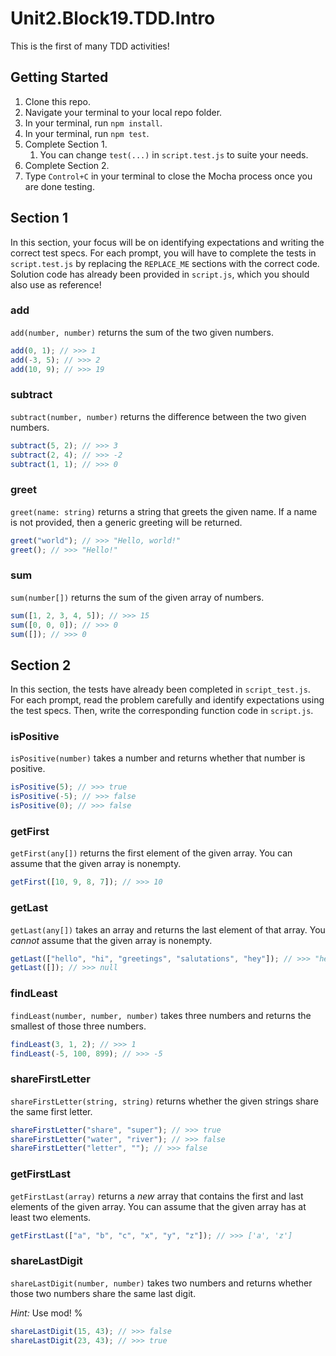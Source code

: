 # Unit2.Block19.TDD.Intro

This is the first of many TDD activities!

## Getting Started

1. Clone this repo.
2. Navigate your terminal to your local repo folder.
3. In your terminal, run `npm install`.
4. In your terminal, run `npm test`.
5. Complete Section 1.
   1. You can change `test(...)` in `script.test.js` to suite your needs.
6. Complete Section 2.
7. Type `Control+C` in your terminal to close the Mocha process once you are done testing.

## Section 1

In this section, your focus will be on identifying expectations and writing the correct test specs. For each prompt, you will have to complete the tests in `script.test.js` by replacing the `REPLACE_ME` sections with the correct code. Solution code has already been provided in `script.js`, which you should also use as reference!

### add

`add(number, number)` returns the sum of the two given numbers. 

```js
add(0, 1); // >>> 1
add(-3, 5); // >>> 2
add(10, 9); // >>> 19
```

### subtract

`subtract(number, number)` returns the difference between the two given numbers.

```js
subtract(5, 2); // >>> 3
subtract(2, 4); // >>> -2
subtract(1, 1); // >>> 0
```

### greet

`greet(name: string)` returns a string that greets the given name. If a name is not provided, then a generic greeting will be returned.

```js
greet("world"); // >>> "Hello, world!"
greet(); // >>> "Hello!"
```

### sum

`sum(number[])` returns the sum of the given array of numbers.

```js
sum([1, 2, 3, 4, 5]); // >>> 15
sum([0, 0, 0]); // >>> 0
sum([]); // >>> 0
```

## Section 2

In this section, the tests have already been completed in `script_test.js`. For each prompt, read the problem carefully and identify expectations using the test specs. Then, write the corresponding function code in `script.js`.

### isPositive

`isPositive(number)` takes a number and returns whether that number is positive.

```js
isPositive(5); // >>> true
isPositive(-5); // >>> false
isPositive(0); // >>> false
```

### getFirst

`getFirst(any[])` returns the first element of the given array. You can assume that the given array is nonempty.

```js
getFirst([10, 9, 8, 7]); // >>> 10
```

### getLast

`getLast(any[])` takes an array and returns the last element of that array. You _cannot_ assume that the given array is nonempty.

```js
getLast(["hello", "hi", "greetings", "salutations", "hey"]); // >>> "hey"
getLast([]); // >>> null
```

### findLeast

`findLeast(number, number, number)` takes three numbers and returns the smallest of those three numbers.

```js
findLeast(3, 1, 2); // >>> 1
findLeast(-5, 100, 899); // >>> -5
```

### shareFirstLetter

`shareFirstLetter(string, string)` returns whether the given strings share the same first
letter.

```js
shareFirstLetter("share", "super"); // >>> true
shareFirstLetter("water", "river"); // >>> false
shareFirstLetter("letter", ""); // >>> false
```

### getFirstLast

`getFirstLast(array)` returns a _new_ array that contains the first and last elements of the given array. You can assume that the given array has at least two elements.

```js
getFirstLast(["a", "b", "c", "x", "y", "z"]); // >>> ['a', 'z']
```

### shareLastDigit

`shareLastDigit(number, number)` takes two numbers and returns whether those two numbers share the same last digit.

_Hint:_ Use mod! %

```js
shareLastDigit(15, 43); // >>> false
shareLastDigit(23, 43); // >>> true
```
